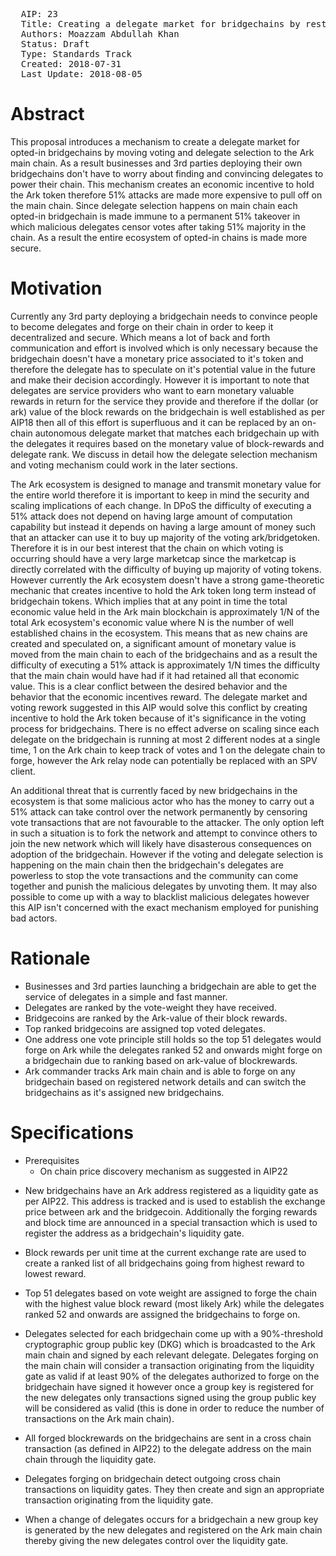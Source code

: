 <pre>
  AIP: 23
  Title: Creating a delegate market for bridgechains by restructuring Ark main chain's voting mechanism
  Authors: Moazzam Abdullah Khan
  Status: Draft
  Type: Standards Track
  Created: 2018-07-31
  Last Update: 2018-08-05
</pre>

Abstract
========

This proposal introduces a mechanism to create a delegate market for opted-in bridgechains by moving voting and delegate selection to the Ark main chain. As a result businesses and 3rd parties deploying their own bridgechains don't have to worry about finding and convincing delegates to power their chain. This mechanism creates an economic incentive to hold the Ark token therefore 51% attacks are made more expensive to pull off on the main chain. Since delegate selection happens on main chain each opted-in bridgechain is made immune to a permanent 51% takeover in which malicious delegates censor votes after taking 51% majority in the chain. As a result the entire ecosystem of opted-in chains is made more secure.


Motivation
==========

Currently any 3rd party deploying a bridgechain needs to convince people to become delegates and forge on their chain in order to keep it decentralized and secure. Which means a lot of back and forth communication and effort is involved which is only necessary because the bridgechain doesn't have a monetary price associated to it's token and therefore the delegate has to speculate on it's potential value in the future and make their decision accordingly. However it is important to note that delegates are service providers who want to earn monetary valuable rewards in return for the service they provide and therefore if the dollar (or ark) value of the block rewards on the bridgechain is well established as per AIP18 then all of this effort is superfluous and it can be replaced by an on-chain autonomous delegate market that matches each bridgechain up with the delegates it requires based on the monetary value of block-rewards and delegate rank. We discuss in detail how the delegate selection mechanism and voting mechanism could work in the later sections.

The Ark ecosystem is designed to manage and transmit monetary value for the entire world therefore it is important to keep in mind the security and scaling implications of each change. In DPoS the difficulty of executing a 51% attack does not depend on having large amount of computation capability but instead it depends on having a large amount of money such that an attacker can use it to buy up majority of the voting ark/bridgetoken. Therefore it is in our best interest that the chain on which voting is occurring should have a very large marketcap since the marketcap is directly correlated with the difficulty of buying up majority of voting tokens. However currently the Ark ecosystem doesn't have a strong game-theoretic mechanic that creates incentive to hold the Ark token long term instead of bridgechain tokens. Which implies that at any point in time the total economic value held in the Ark main blockchain is approximately 1/N of the total Ark ecosystem's economic value where N is the number of well established chains in the ecosystem. This means that as new chains are created and speculated on, a significant amount of monetary value is moved from the main chain to each of the bridgechains and as a result the difficulty of executing a 51% attack is approximately 1/N times the difficulty that the main chain would have had if it had retained all that economic value. This is a clear conflict between the desired behavior and the behavior that the economic incentives reward. The delegate market and voting rework suggested in this AIP would solve this conflict by creating incentive to hold the Ark token because of it's significance in the voting process for bridgechains. There is no effect adverse on scaling since each delegate on the bridgechain is running at most 2 different nodes at a single time, 1 on the Ark chain to keep track of votes and 1 on the delegate chain to forge, however the Ark relay node can potentially be replaced with an SPV client.

An additional threat that is currently faced by new bridgechains in the ecosystem is that some malicious actor who has the money to carry out a 51% attack can take control over the network permanently by censoring vote transactions that are not favourable to the attacker. The only option left in such a situation is to fork the network and attempt to convince others to join the new network which will likely have disasterous consequences on adoption of the bridgechain. However if the voting and delegate selection is happening on the main chain then the bridgechain's delegates are powerless to stop the vote transactions and the community can come together and punish the malicious delegates by unvoting them. It may also possible to come up with a way to blacklist malicious delegates however this AIP isn't concerned with the exact mechanism employed for punishing bad actors.

Rationale
=========

* Businesses and 3rd parties launching a bridgechain are able to get the service of delegates in a simple and fast manner.
* Delegates are ranked by the vote-weight they have received.
* Bridgecoins are ranked by the Ark-value of their block rewards.
* Top ranked bridgecoins are assigned top voted delegates.
* One address one vote principle still holds so the top 51 delegates would forge on Ark while the delegates ranked 52 and onwards might forge on a bridgechain due to ranking based on ark-value of blockrewards.
* Ark commander tracks Ark main chain and is able to forge on any bridgechain based on registered network details and can switch the bridgechains as it's assigned new bridgechains.

Specifications
==============

* Prerequisites
	* On chain price discovery mechanism as suggested in AIP22

- New bridgechains have an Ark address registered as a liquidity gate as per AIP22. This address is tracked and is used to establish the exchange price between ark and the bridgecoin. Additionally the forging rewards and block time are announced in a special transaction which is used to register the address as a bridgechain's liquidity gate.

- Block rewards per unit time at the current exchange rate are used to create a ranked list of all bridgechains going from highest reward to lowest reward.

- Top 51 delegates based on vote weight are assigned to forge the chain with the highest value block reward (most likely Ark) while the delegates ranked 52 and onwards are assigned the bridgechains to forge on.

- Delegates selected for each bridgechain come up with a 90%-threshold cryptographic group public key (DKG) which is broadcasted to the Ark main chain and signed by each relevant delegate. Delegates forging on the main chain will consider a transaction originating from the liquidity gate as valid if at least 90% of the delegates authorized to forge on the bridgechain have signed it however once a group key is registered for the new delegates only transactions signed using the group public key will be considered as valid (this is done in order to reduce the number of transactions on the Ark main chain).

- All forged blockrewards on the bridgechains are sent in a cross chain transaction (as defined in AIP22) to the delegate address on the main chain through the liquidity gate.

- Delegates forging on bridgechain detect outgoing cross chain transactions on liquidity gates. They then create and sign an appropriate transaction originating from the liquidity gate.

- When a change of delegates occurs for a bridgechain a new group key is generated by the new delegates and registered on the Ark main chain thereby giving the new delegates control over the liquidity gate.
